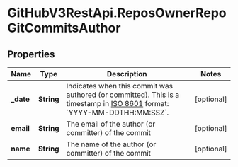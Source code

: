 # GitHubV3RestApi.ReposOwnerRepoGitCommitsAuthor

## Properties

Name | Type | Description | Notes
------------ | ------------- | ------------- | -------------
**_date** | **String** | Indicates when this commit was authored (or committed). This is a timestamp in [ISO 8601](https://en.wikipedia.org/wiki/ISO_8601) format: &#x60;YYYY-MM-DDTHH:MM:SSZ&#x60;. | [optional] 
**email** | **String** | The email of the author (or committer) of the commit | [optional] 
**name** | **String** | The name of the author (or committer) of the commit | [optional] 


